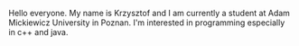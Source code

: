 Hello everyone. My name is Krzysztof and I am currently a student at Adam Mickiewicz University in Poznan. 
I'm interested in programming especially in c++ and java.
